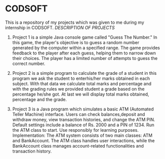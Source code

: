 # CODSOFT
This is a repository of my projects which was given to me during my internship in CODSOFT.
*DESCRIPTION OF PROJECTS*
1) Project 1 is a simple Java console game called "Guess The Number." In this game, the player's objective is to guess a random number generated by the computer within a specified range. The game provides feedback to the player after each guess, helping them to narrow down their choices. The player has a limited number of attempts to guess the correct number.

2) Project 2 is a simple program to calculate the grade of a student in this program we ask the student to enterhis/her marks obtained in each subject. With that data we calculate total marks and percentage and with the grading rules we provided student a grade based on the percentage he/she got. At last we will display total marks obtained, percentage and the grade.

3) Project 3 is a Java program which simulates a basic ATM (Automated Teller Machine) interface. Users can check balances,deposit and withdraw money, view transaction histories, and change the ATM PIN. Default settings include a balance of Rs. 2000 and a PIN of 1234. Run the ATM class to start. Use responsibly for learning purposes.
Implementation:
The ATM system consists of two main classes: ATM and BankAccount. The ATM class handles user interactions, while the BankAccount class manages account-related functionalities and transaction history.
